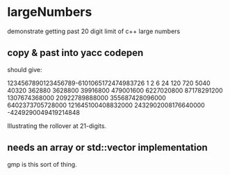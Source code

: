 # largeNumbers
demonstrate getting past 20 digit limit of c++ large numbers

## copy & past into yacc codepen

should give:

1234567890123456789-6101065172474983726
1
2
6
24
120
720
5040
40320
362880
3628800
39916800
479001600
6227020800
87178291200
1307674368000
20922789888000
355687428096000
6402373705728000
121645100408832000
2432902008176640000
-4249290049419214848

Illustrating the rollover at 21-digits.

## needs an array or std::vector implementation

gmp is this sort of thing.


